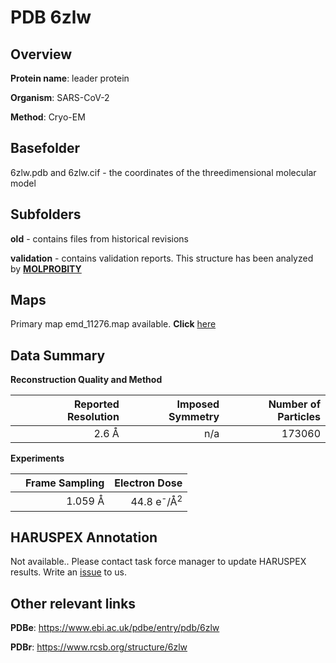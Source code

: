 # PDB 6zlw

## Overview

**Protein name**: leader protein

**Organism**: SARS-CoV-2

**Method**: Cryo-EM



## Basefolder

6zlw.pdb and 6zlw.cif - the coordinates of the threedimensional molecular model

## Subfolders



**old** - contains files from historical revisions

**validation** - contains validation reports. This structure has been analyzed by   [**MOLPROBITY**](https://github.com/thorn-lab/coronavirus_structural_task_force/tree/master/pdb/leader_protein/SARS-CoV-2/6zlw/validation/molprobity)   



## Maps

Primary map emd_11276.map available. **Click** [here](http://ftp.wwpdb.org/pub/emdb/structures/EMD-11276/map/) 

## Data Summary
**Reconstruction Quality and Method**

|   | Reported Resolution | Imposed Symmetry | Number of Particles |
|---|-------------:|----------------:|--------------:|
|   |2.6 Å|n/a|173060|

**Experiments**

|   | Frame Sampling | Electron Dose |
|---|-------------:|----------------:|
|   |1.059 Å|44.8 e<sup>-</sup>/Å<sup>2</sup>|

## HARUSPEX Annotation

Not available.. Please contact task force manager to update HARUSPEX results. Write an [issue](https://github.com/thorn-lab/coronavirus_structural_task_force/issues) to us.

## Other relevant links 
**PDBe**:  https://www.ebi.ac.uk/pdbe/entry/pdb/6zlw
 
**PDBr**: https://www.rcsb.org/structure/6zlw 
